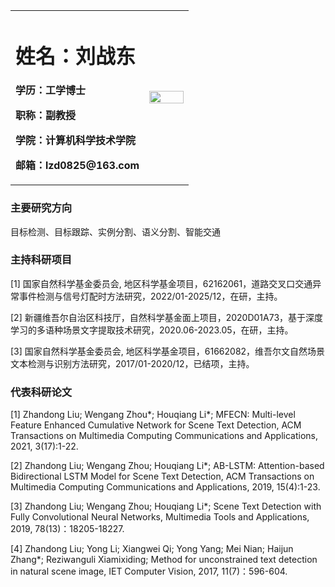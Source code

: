 
<div>
<table border="0">
  <tr>
    <td width="75%">
      <h1>姓名：刘战东</h1>
      <p><b>学历：工学博士</b></p>
      <p><b>职称：副教授 </b></p>
      <p><b>学院：计算机科学技术学院 </b></p>
      <p><b>邮箱：lzd0825@163.com</b></p>
    </td>
    <td width="25%">
      <img src="/my.jpg" width="100%">
    </td>
  </tr>
</table>
</div>

### 主要研究方向 
目标检测、目标跟踪、实例分割、语义分割、智能交通

### 主持科研项目 
[1] 国家自然科学基金委员会, 地区科学基金项目，62162061，道路交叉口交通异常事件检测与信号灯配时方法研究，2022/01-2025/12，在研，主持。

[2] 新疆维吾尔自治区科技厅，自然科学基金面上项目，2020D01A73，基于深度学习的多语种场景文字提取技术研究，2020.06-2023.05，在研，主持。

[3] 国家自然科学基金委员会, 地区科学基金项目，61662082，维吾尔文自然场景文本检测与识别方法研究，2017/01-2020/12，已结项，主持。

### 代表科研论文
[1] Zhandong Liu; Wengang Zhou*; Houqiang Li*; MFECN: Multi-level Feature Enhanced Cumulative Network for Scene Text Detection, ACM Transactions on Multimedia Computing Communications and Applications, 2021, 3(17):1-22. 

[2] Zhandong Liu; Wengang Zhou; Houqiang Li*; AB-LSTM: Attention-based Bidirectional LSTM Model for Scene Text Detection, ACM Transactions on Multimedia Computing Communications and Applications, 2019, 15(4):1-23.

[3] Zhandong Liu; Wengang Zhou; Houqiang Li*; Scene Text Detection with Fully Convolutional Neural Networks, Multimedia Tools and Applications, 2019, 78(13)：18205-18227.

[4] Zhandong Liu; Yong Li; Xiangwei Qi; Yong Yang; Mei Nian; Haijun Zhang*; Reziwanguli Xiamixiding; Method for unconstrained text detection in natural scene image, IET Computer Vision, 2017, 11(7)：596-604.
 
